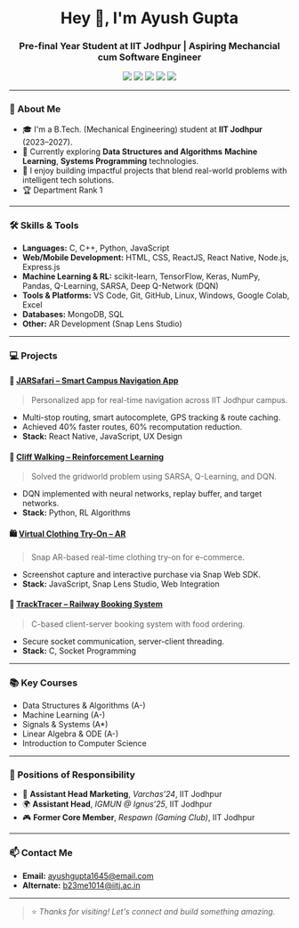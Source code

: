 <h1 align="center">Hey 👋, I'm Ayush Gupta</h1>
<h3 align="center">Pre-final Year Student at IIT Jodhpur | Aspiring Mechancial cum Software Engineer</h3>

<p align="center">
  <a href="https://www.linkedin.com/in/ayush-gupta-93253328/" target="_blank"><img src="https://img.shields.io/badge/LinkedIn-Connect-blue?style=flat&logo=linkedin" /></a>
  <a href="https://github.com/ayushgupta67" target="_blank"><img src="https://img.shields.io/badge/GitHub-ayushgupta67-black?style=flat&logo=github" /></a>
  <a href="mailto:ayushgupta1645@email.com"><img src="https://img.shields.io/badge/Primary Email-ayushgupta1645@email.com-red?style=flat&logo=gmail" /></a>
  <a href="mailto:b23me1014@iitj.ac.in"><img src="https://img.shields.io/badge/Secondary Email-b23me1014@iitj.ac.in-red?style=flat&logo=gmail" /></a>
  <a href="https://leetcode.com/u/ayushgupta1645/" target="_blank"><img src="https://img.shields.io/badge/LeetCode-ayushgupta1645-orange?style=flat&logo=leetcode" /></a>
</p>

---

### 🚀 About Me
- 🎓 I'm a B.Tech. (Mechanical Engineering) student at **IIT Jodhpur** (2023–2027).
- 🔭 Currently exploring **Data Structures and Algorithms** **Machine Learning**, **Systems Programming** technologies.
- 🧠 I enjoy building impactful projects that blend real-world problems with intelligent tech solutions.
- 🏆 Department Rank 1

---

### 🛠️ Skills & Tools

- **Languages:** C, C++, Python, JavaScript  
- **Web/Mobile Development:** HTML, CSS, ReactJS, React Native, Node.js, Express.js  
- **Machine Learning & RL:** scikit-learn, TensorFlow, Keras, NumPy, Pandas, Q-Learning, SARSA, Deep Q-Network (DQN)  
- **Tools & Platforms:** VS Code, Git, GitHub, Linux, Windows, Google Colab, Excel  
- **Databases:** MongoDB, SQL  
- **Other:** AR Development (Snap Lens Studio)


---

### 💻 Projects

#### 🧭 [JARSafari – Smart Campus Navigation App](https://github.com/ayushgupta67/JARSafari)
> Personalized app for real-time navigation across IIT Jodhpur campus.
- Multi-stop routing, smart autocomplete, GPS tracking & route caching.
- Achieved 40% faster routes, 60% recomputation reduction.
- **Stack:** React Native, JavaScript, UX Design

#### 🧠 [Cliff Walking – Reinforcement Learning](https://github.com/ayushgupta67/Cliffwalking)
> Solved the gridworld problem using SARSA, Q-Learning, and DQN.
- DQN implemented with neural networks, replay buffer, and target networks.
- **Stack:** Python, RL Algorithms

#### 🛍️ [Virtual Clothing Try-On – AR](https://github.com/ayushgupta67/ArProject)
> Snap AR-based real-time clothing try-on for e-commerce.
- Screenshot capture and interactive purchase via Snap Web SDK.
- **Stack:** JavaScript, Snap Lens Studio, Web Integration

#### 🚉 [TrackTracer – Railway Booking System](https://github.com/ayushgupta67/tracktracer)
> C-based client-server booking system with food ordering.
- Secure socket communication, server-client threading.
- **Stack:** C, Socket Programming

---

### 📚 Key Courses
- Data Structures & Algorithms (A-)
- Machine Learning (A-)
- Signals & Systems (A*)
- Linear Algebra & ODE (A-)
- Introduction to Computer Science

---

### 🎯 Positions of Responsibility
- 🏅 **Assistant Head Marketing**, *Varchas’24*, IIT Jodhpur  
- 🌍 **Assistant Head**, *IGMUN @ Ignus’25*, IIT Jodhpur  
- 🎮 **Former Core Member**, *Respawn (Gaming Club)*, IIT Jodhpur
---

### 📫 Contact Me
- **Email:** [ayushgupta1645@email.com](mailto:ayushgupta1645@email.com)
- **Alternate:** [b23me1014@iitj.ac.in](mailto:b23me1014@iitj.ac.in)

---


> ⭐ *Thanks for visiting! Let's connect and build something amazing.*  

